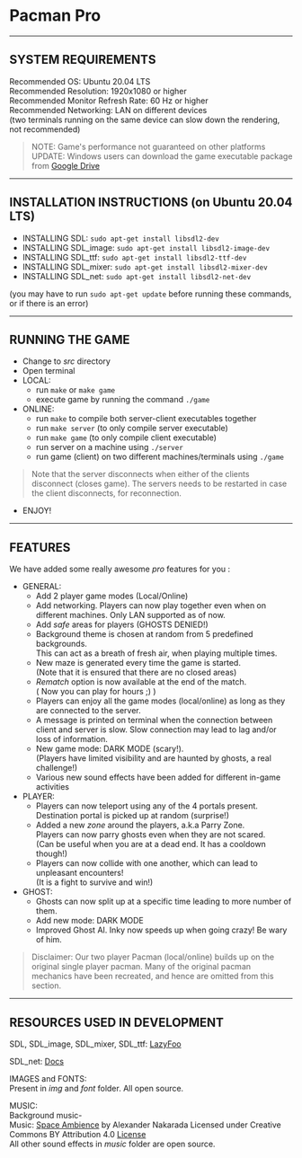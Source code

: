 # Pacman Pro  

---
SYSTEM REQUIREMENTS  
--- 
Recommended OS: Ubuntu 20.04 LTS  
Recommended Resolution: 1920x1080 or higher  
Recommended Monitor Refresh Rate: 60 Hz or higher    
Recommended Networking: LAN on different devices  
(two terminals running on the same device can slow down the rendering, not recommended)  

> NOTE: Game's performance not guaranteed on other platforms  
> UPDATE: Windows users can download the game executable package from [Google Drive](https://drive.google.com/file/d/1xNJ0hRqyz1VAVOEWpzhlx22hdv1K-YKs/view?usp=sharing)  

---
INSTALLATION INSTRUCTIONS (on Ubuntu 20.04 LTS)  
---
- INSTALLING SDL: `sudo apt-get install libsdl2-dev`  
- INSTALLING SDL_image: `sudo apt-get install libsdl2-image-dev`  
- INSTALLING SDL_ttf: `sudo apt-get install libsdl2-ttf-dev`  
- INSTALLING SDL_mixer: `sudo apt-get install libsdl2-mixer-dev`  
- INSTALLING SDL_net: `sudo apt-get install libsdl2-net-dev`  
	
(you may have to run `sudo apt-get update` before running these commands, or if there is an error)  

---
RUNNING THE GAME  
---
- Change to *src* directory  
- Open terminal  
- LOCAL:  
  - run `make` or `make game`  
  - execute game by running the command `./game`  
- ONLINE:  
  - run `make` to compile both server-client executables together  
  - run `make server` (to only compile server executable)
  - run `make game` (to only compile client executable)
  - run server on a machine using `./server`  
  - run game (client) on two different machines/terminals using `./game`  
> Note that the server disconnects when either of the clients disconnect (closes game). The servers needs to be restarted in case the client disconnects, for reconnection. 
- ENJOY!  

---
FEATURES
---
We have added some really awesome *pro* features for you :  

- GENERAL:  
	- Add 2 player game modes (Local/Online)  
	- Add networking. Players can now play together even when on different machines. Only LAN supported as of now.
	- Add *safe* areas for players (GHOSTS DENIED!)  
	- Background theme is chosen at random from 5 predefined backgrounds.  
	  This can act as a breath of fresh air, when playing multiple times.  
	- New maze is generated every time the game is started.  
	  (Note that it is ensured that there are no closed areas)  
	- *Rematch* option is now available at the end of the match.  
	  ( Now you can play for hours ;) )  
	- Players can enjoy all the game modes (local/online) as long as they are connected to the server.  
	- A message is printed on terminal when the connection between client and server is slow. Slow connection may lead to lag and/or loss of information.
	- New game mode: DARK MODE (scary!).  
	  (Players have limited visibility and are haunted by ghosts, a real challenge!)  
	- Various new sound effects have been added for different in-game activities  
- PLAYER:  
	- Players can now teleport using any of the 4 portals present.  
	  Destination portal is picked up at random (surprise!)  
	- Added a new *zone* around the players, a.k.a Parry Zone.  
	  Players can now parry ghosts even when they are not scared.  
	  (Can be useful when you are at a dead end. It has a cooldown though!)  
	- Players can now collide with one another, which can lead to unpleasant encounters!  
	  (It is a fight to survive and win!)  
- GHOST:  
	- Ghosts can now split up at a specific time leading to more number of them.  
	- Add new mode: DARK MODE  
	- Improved Ghost AI. Inky now speeds up when going crazy! Be wary of him.  

> Disclaimer: Our two player Pacman (local/online) builds up on the original single player pacman. Many of the original pacman mechanics have been recreated, and hence are omitted from this section. 

---
RESOURCES USED IN DEVELOPMENT   
---
SDL, SDL_image, SDL_mixer, SDL_ttf: [LazyFoo](https://lazyfoo.net/tutorials/SDL/index.php)  

SDL_net: [Docs](https://www.libsdl.org/projects/SDL_net/docs/SDL_net.pdf)  

IMAGES and FONTS:  
Present in *img* and *font* folder. All open source.  

MUSIC:  
Background music-  
Music: [Space Ambience](https://serpentsoundstudios.com) by Alexander Nakarada 
Licensed under Creative Commons BY Attribution 4.0 [License](https://creativecommons.org/licenses/by/4.0/)  
All other sound effects in *music* folder are open source.



